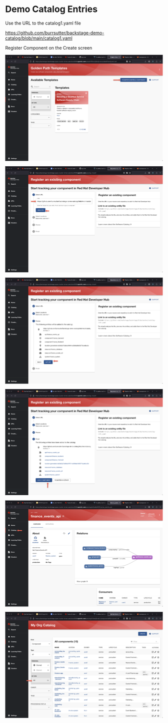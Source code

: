 # Demo Catalog Entries

Use the URL to the catalog1.yaml file 

https://github.com/burrsutter/backstage-demo-catalog/blob/main/catalog1.yaml

Register Component on the Create screen 

![0](/images/register-0.png)

![1](/images/register-1.png)

![2](/images/register-2.png)

![3](/images/register-3.png)

![4](/images/register-4.png)

![5](/images/register-5.png)

